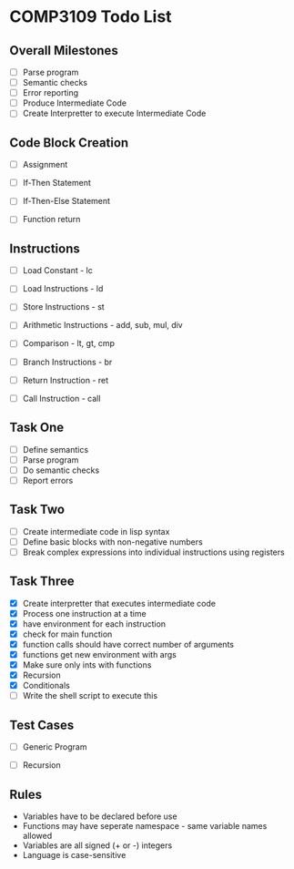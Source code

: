 COMP3109 Todo List
=============================

Overall Milestones
------------------

- [ ] Parse program
- [ ] Semantic checks
- [ ] Error reporting
- [ ] Produce Intermediate Code
- [ ] Create Interpretter to execute Intermediate Code

Code Block Creation
-------------------

- [ ] Assignment
- [ ] If-Then Statement
- [ ] If-Then-Else Statement
- [ ] Function return


Instructions
------------

- [ ] Load Constant - lc
- [ ] Load Instructions - ld
- [ ] Store Instructions - st
- [ ] Arithmetic Instructions - add, sub, mul, div
- [ ] Comparison - lt, gt, cmp
- [ ] Branch Instructions - br
- [ ] Return Instruction - ret
- [ ] Call Instruction - call


Task One
--------
- [ ] Define semantics
- [ ] Parse program
- [ ] Do semantic checks
- [ ] Report errors

Task Two
--------
- [ ] Create intermediate code in lisp syntax
- [ ] Define basic blocks with non-negative numbers
- [ ] Break complex expressions into individual instructions using registers

Task Three
----------

- [x] Create interpretter that executes intermediate code
- [x] Process one instruction at a time
- [x] have environment for each instruction
- [x] check for main function
- [x] function calls should have correct number of arguments
- [x] functions get new environment with args
- [x] Make sure only ints with functions
- [x] Recursion
- [x] Conditionals
- [ ] Write the shell script to execute this

Test Cases
----------

- [ ] Generic Program
- [ ] Recursion


Rules
-----

 * Variables have to be declared before use
 * Functions may have seperate namespace - same variable names allowed
 * Variables are all signed (+ or -) integers
 * Language is case-sensitive
